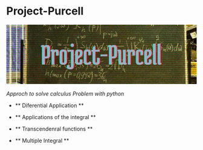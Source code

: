 # Project-Purcell

![banner](.github/background.png)

_Approch to solve calculus Problem with python_

- ** Diferential Application **

- ** Applications of the integral **

- ** Transcendenral functions **

- ** Multiple Integral ** 

